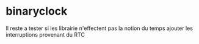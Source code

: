 # binaryclock

Il reste a tester si les librairie n'effectent pas la notion du temps
ajouter les interruptions provenant du RTC

